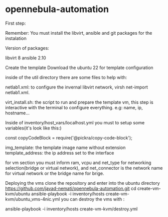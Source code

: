 # opennebula-automation
First step:

Remember: You must install the libvirt, ansible and git packages for the instalation

Version of packages:

libvirt 8
ansible 2.10


Create the template Download the ubuntu  22 for template configuration


inside of the util directory there are some files to help with:


netlab1.xml: to configure the invernal libvirt network, virsh net-import netlab1.xml.


virt_install.sh: the script to run and prepare the template vm, this step is interactive with the terminal to configure everything. e.g: name, ip, hostname…


Inside of inventory/host_vars/localhost.yml you must to setup some variables(it's look like this:)

const copyCodeBlock = require('@pickra/copy-code-block');






img_template: the template image name without extension template_address: the ip address set to the interface


for vm section you must inform ram, vcpu and net_type for networking selection(bridge or virtual network), and net_connector is the network name for virtual network or the bridge name for brige.




Deploying the vms
clone the repository and enter into the ubuntu directory
https://github.com/javad-nemati/opennebula-automation.git
cd create-vm-kvm/ubuntu
ansible-playbook -i inventory/hosts create-vm-kvm/ubuntu_vms-4nic.yml
you can destroy the vms with :

ansible-playbook -i inventory/hosts create-vm-kvm/destroy.yml



